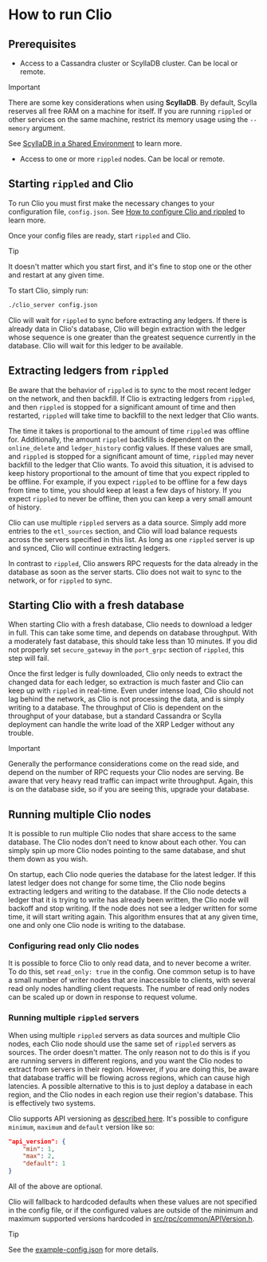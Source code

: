# How to run Clio

## Prerequisites

- Access to a Cassandra cluster or ScyllaDB cluster. Can be local or remote.
> [!IMPORTANT]
> There are some key considerations when using **ScyllaDB**. By default, Scylla reserves all free RAM on a machine for itself. If you are running `rippled` or other services on the same machine, restrict its memory usage using the `--memory` argument.
>
> See [ScyllaDB in a Shared Environment](https://docs.scylladb.com/getting-started/scylla-in-a-shared-environment/) to learn more.

- Access to one or more `rippled` nodes. Can be local or remote.

## Starting `rippled` and Clio

To run Clio you must first make the necessary changes to your configuration file, `config.json`. See [How to configure Clio and rippled](./configure-clio.md) to learn more.

Once your config files are ready, start `rippled` and Clio.

> [!TIP]
> It doesn't matter which you start first, and it's fine to stop one or the other and restart at any given time.

To start Clio, simply run:

```sh
./clio_server config.json
```

Clio will wait for `rippled` to sync before extracting any ledgers. If there is already data in Clio's database, Clio will begin extraction with the ledger whose sequence is one greater than the greatest sequence currently in the database. Clio will wait for this ledger to be available.

## Extracting ledgers from `rippled`

Be aware that the behavior of `rippled` is to sync to the most recent ledger on the network, and then backfill. If Clio is extracting ledgers from `rippled`, and then `rippled` is stopped for a significant amount of time and then restarted, `rippled` will take time to backfill to the next ledger that Clio wants.

The time it takes is proportional to the amount of time `rippled` was offline for. Additionally, the amount `rippled` backfills is dependent on the `online_delete` and `ledger_history` config values. If these values are small, and `rippled` is stopped for a significant amount of time, `rippled` may never backfill to the ledger that Clio wants.
To avoid this situation, it is advised to keep history proportional to the amount of time that you expect rippled to be offline. For example, if you expect `rippled` to be offline for a few days from time to time, you should keep at least a few days of history. If you expect `rippled` to never be offline, then you can keep a very small
amount of history.

Clio can use multiple `rippled` servers as a data source. Simply add more entries to the `etl_sources` section, and Clio will load balance requests across the servers specified in this list. As long as one `rippled` server is up and synced, Clio will continue extracting ledgers.

In contrast to `rippled`, Clio answers RPC requests for the data already in the database as soon as the server starts. Clio does not wait to sync to the network, or for `rippled` to sync.

## Starting Clio with a fresh database

When starting Clio with a fresh database, Clio needs to download a ledger in full.
This can take some time, and depends on database throughput. With a moderately fast database, this should take less than 10 minutes. If you did not properly set `secure_gateway` in the `port_grpc` section of `rippled`, this step will fail.

Once the first ledger is fully downloaded, Clio only needs to extract the changed data for each ledger, so extraction is much faster and Clio can keep up with `rippled` in real-time. Even under intense load, Clio should not lag behind the network, as Clio is not processing the data, and is simply writing to a database. The throughput of Clio is dependent on the throughput of your database, but a standard Cassandra or Scylla deployment can handle the write load of the XRP Ledger without any trouble.

> [!IMPORTANT]
> Generally the performance considerations come on the read side, and depend on the number of RPC requests your Clio nodes are serving. Be aware that very heavy read traffic can impact write throughput. Again, this is on the database side, so if you are seeing this, upgrade your database.

## Running multiple Clio nodes

It is possible to run multiple Clio nodes that share access to the same database. The Clio nodes don't need to know about each other. You can simply spin up more Clio nodes pointing to the same database, and shut them down as you wish.

On startup, each Clio node queries the database for the latest ledger. If this latest ledger does not change for some time, the Clio node begins extracting ledgers and writing to the database. If the Clio node detects a ledger that it is trying to write has already been written, the Clio node will backoff and stop writing. If the node does not see a ledger written for some time, it will start writing again. This algorithm ensures that at any given time, one and only one Clio node is writing to the database.

### Configuring read only Clio nodes

It is possible to force Clio to only read data, and to never become a writer. To do this, set `read_only: true` in the config. One common setup is to have a small number of writer nodes that are inaccessible to clients, with several read only nodes handling client requests. The number of read only nodes can be scaled up or down in response to request volume.

### Running multiple `rippled` servers

When using multiple `rippled` servers as data sources and multiple Clio nodes, each Clio node should use the same set of `rippled` servers as sources. The order doesn't matter. The only reason not to do this is if you are running servers in different regions, and you want the Clio nodes to extract from servers in their region. However, if you are doing this, be aware that database traffic will be flowing across regions, which can cause high latencies. A possible alternative to this is to just deploy a database in each region, and the Clio nodes in each region use their region's database. This is effectively two systems.

Clio supports API versioning as [described here](https://xrpl.org/request-formatting.html#api-versioning).
It's possible to configure `minimum`, `maximum` and `default` version like so:

```json
"api_version": {
    "min": 1,
    "max": 2,
    "default": 1
}
```

All of the above are optional.

Clio will fallback to hardcoded defaults when these values are not specified in the config file, or if the configured values are outside of the minimum and maximum supported versions hardcoded in [src/rpc/common/APIVersion.h](../src/rpc/common/APIVersion.hpp).

> [!TIP]
> See the [example-config.json](../examples/config/example-config.json) for more details.
